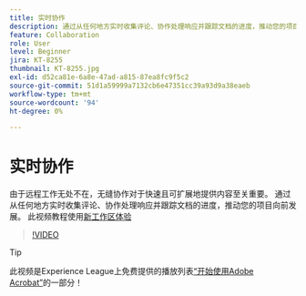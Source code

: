 ```yaml
---
title: 实时协作
description: 通过从任何地方实时收集评论、协作处理响应并跟踪文档的进度，推动您的项目向前发展
feature: Collaboration
role: User
level: Beginner
jira: KT-8255
thumbnail: KT-8255.jpg
exl-id: d52ca81e-6a8e-47ad-a815-87ea8fc9f5c2
source-git-commit: 51d1a59999a7132cb6e47351cc39a93d9a38eaeb
workflow-type: tm+mt
source-wordcount: '94'
ht-degree: 0%

---
```


# 实时协作

由于远程工作无处不在，无缝协作对于快速且可扩展地提供内容至关重要。 通过从任何地方实时收集评论、协作处理响应并跟踪文档的进度，推动您的项目向前发展。 此视频教程使用[新工作区体验](new-workspace.md)

>[!VIDEO](https://video.tv.adobe.com/v/337500?quality=12&learn=on&hidetitle=true)

>[!TIP]
>
>此视频是Experience League上免费提供的播放列表[“开始使用Adobe Acrobat”](https://experienceleague.adobe.com/en/playlists/acrobat-get-started-business-users)的一部分！
